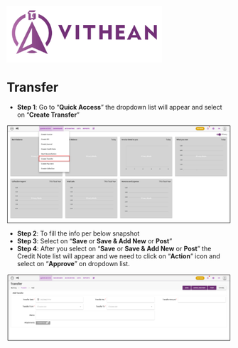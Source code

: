<img align="center" width="350" style="margin:auto; width: 350px;" title="logo" src="../assets/images/logo.png">

# Transfer

- **Step 1**:  Go to “**Quick Access**” the dropdown list will appear and select on “**Create Transfer**”
<img align="center" style="margin:auto; width:837px" title="Transfer" src="../process-flow/images/06/02-06-01.png">

- **Step 2**: To fill the info per below snapshot
- **Step 3**: Select on “**Save** or **Save & Add New** or **Post**”
- **Step 4**: After you select on “**Save** or **Save & Add New** or **Post**” the Credit Note list will appear and we need to click on “**Action**” icon and select on “**Approve**” on dropdown list.
<img align="center" style="margin:auto; width:837px" title="Transfer" src="../process-flow/images/06/02-06-02.png">
